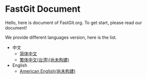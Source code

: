 # FastGit Document

Hello, here is document of FastGit.org. To get start, please read our document!

We provide different languages version, here is the list.

- 中文
  - [简体中文](zh-cn/README.md)
  - [繁体中文(台湾)(尚未构建)](zh-tw/README.md)
- English
  - [American English(尚未构建)](en-us/README.md)
